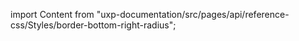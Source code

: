
import Content from "uxp-documentation/src/pages/api/reference-css/Styles/border-bottom-right-radius";

<Content query="product=photoshop"/>
